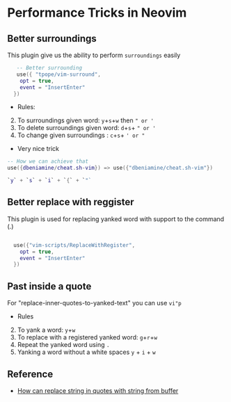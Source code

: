 # Performance Tricks in Neovim

## Better surroundings

This plugin give us the ability to perform `surroundings` easily

```lua
   -- Better surrounding
   use({ "tpope/vim-surround",
    opt = true,
    event = "InsertEnter"
  })

```

- Rules:

2. To surroundings given word: `y`+`s`+`w` then `" or '`
3. To delete surroundings given word: `d`+`s`+ `" or '`
4. To change given surroundings : `c`+`s`+ `' or "`

- Very nice trick

```lua
-- How we can achieve that
use({dbeniamine/cheat.sh-vim}) => use({"dbeniamine/cheat.sh-vim"})

`y` + `s` + `i` + `{` + `"`

```

## Better replace with reggister

This plugin is used for replacing yanked word with support to the command (.)

```lua

  use({"vim-scripts/ReplaceWithRegister",
    opt = true,
    event = "InsertEnter"
  })
```

## Past inside a quote

For "replace-inner-quotes-to-yanked-text" you can use `vi"p`

- Rules

2. To yank a word: `y`+`w`
3. To replace with a registered yanked word: `g`+`r`+`w`
4. Repeat the yanked word using `.`
5. Yanking a word without a white spaces `y` + `i` + `w`

## Reference

- [How can replace string in quotes with string from buffer](https://stackoverflow.com/questions/4483743/how-can-replace-string-in-quotes-with-string-from-buffer)
